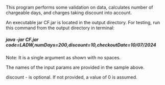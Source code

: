 This program performs some validation on data, calculates number of chargeable days, and charges taking discount into account.

An executable jar CF.jar is located in the output directory.
For testing, run this command from the output directory in terminal:
##### java -jar CF.jar code=LADW,numDays=200,discount=10,checkoutDate=10/07/2024

Note: It is a single argument as shown with no spaces.

The names of the input params are provided in the sample above.

discount - is optional. If not provided, a value of 0 is assumed.

